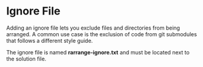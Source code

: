 # Ignore File

Adding an ignore file lets you exclude files and directories from being arranged. A common use case is the exclusion of code from git submodules that follows a different style guide.

The ignore file is named **rarrange-ignore.txt** and must be located next to the solution file.